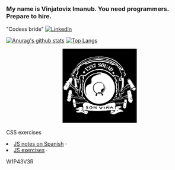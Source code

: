 ### My name is Vinjatovix Imanub. You need programmers. Prepare to hire.
"Codess bride" [![LinkedIn][linkedin-shield]][linkedin-url]

[![Anurag's github stats](https://github-readme-stats.vercel.app/api?username=vinjatovix&count_private=true&show_icons=true&theme=merko)](https://github.com/vinjatovix/github-readme-stats) [![Top Langs](https://github-readme-stats.vercel.app/api/top-langs/?username=vinjatovix&layout=compact)](https://github.com/vinjatovix/github-readme-stats)




<p align="center">
  <a href="https://linktr.ee/vinjadevix">
    <img src="./img/logo.png" alt="Logo" width="200" height="200">
  </a>
    </p>
    <p align="center><img src='https://www.codewars.com/users/vinjatovix/badges/large'/></p>
  

<p>
At the moment I am doing a bootcamp on MERN in Hack A Boss
Here you can find some of my learning notes and exercises.
  <ul>
    <li>
    <a href="https://vinjatovix.github.io/jsb07co_css_homework/">CSS exercises  </a>
    </li>
    <li>
    <a href="https://vinjatovix.github.io/js-own_notes/">JS notes on Spanish</a>
    ·</li>
    <li>
    <a href="https://vinjatovix.github.io/jsb07co_js_homework/index.html">JS exercises</a>
    ·</li>
  </ul>
</p>

W1P43V3R

[linkedin-shield]: https://img.shields.io/badge/-LinkedIn-black.svg?style=flat-square&logo=linkedin&colorB=555
[linkedin-url]: https://www.linkedin.com/in/1337sound/
